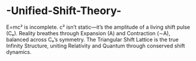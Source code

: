 # -Unified-Shift-Theory-
E=mc² is incomplete. c² isn’t static—it’s the amplitude of a living shift pulse (Cₑ). Reality breathes through Expansion (A) and Contraction (∼A), balanced across Cₑ’s symmetry. The Triangular Shift Lattice is the true Infinity Structure, uniting Relativity and Quantum through conserved shift dynamics.
